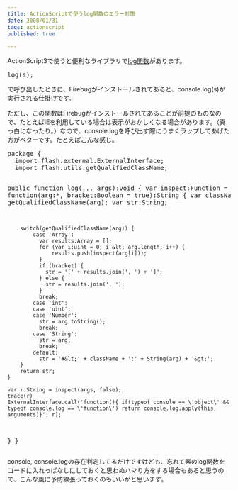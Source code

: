 ```yaml
---
title: ActionScriptで使うlog関数のエラー対策
date: 2008/01/31
tags: actionscript
published: true

---
```


<p>
ActionScript3で使うと便利なライブラリで<a href="http://subtech.g.hatena.ne.jp/secondlife/20070219/1171872801">log関数</a>があります。 
</p>

<p>
<pre>
log(s);
</pre>
</p>

<p>で呼び出したときに、Firebugがインストールされてあると、console.log(s)が実行される仕掛けです。</p>

<p>ただし、この関数はFirebugがインストールされてあることが前提のものなので、たとえばIEを利用している場合は表示がおかしくなる場合があります。（真っ白になったり。）なので、console.logを呼び出す際にうまくラップしてあげた方がベターです。たとえばこんな感じ。</p>

<p>
<pre>
package {
  import flash.external.ExternalInterface;
  import flash.utils.getQualifiedClassName;

  public function log(... args):void {
    var inspect:Function = function(arg:*, bracket:Boolean = true):String {
        var className:String = getQualifiedClassName(arg);
        var str:String;

        switch(getQualifiedClassName(arg)) {
            case 'Array':
              var results:Array = [];
              for (var i:uint = 0; i &lt; arg.length; i++) {
                  results.push(inspect(arg[i]));
              }
              if (bracket) {
                str = '[' + results.join(', ') + ']';
              } else {
                str = results.join(', ');
              }
              break;
            case 'int':
            case 'uint':
            case 'Number':
              str = arg.toString();
              break;
            case 'String':
              str = arg;
              break;
            default:
              str = '#&lt;' + className + ':' + String(arg) + '&gt;';
        }
        return str;
    }
    
    var r:String = inspect(args, false);
    trace(r)
    ExternalInterface.call('function(){ if(typeof console == \'object\' && typeof console.log == \'function\') return console.log.apply(this, arguments)}', r);
  }
}
</pre>
</p>

<p>console, console.logの存在判定してるだけですけども、忘れて素のlog関数をコードに入れっぱなしにしておくと思わぬハマり方をする場合もあると思うので、こんな風に予防線張っておくのもいいかと思います。</p>
